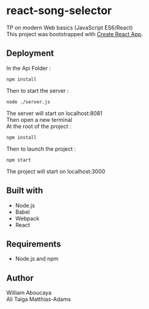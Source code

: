 
# react-song-selector
TP on modern Web basics (JavaScript ES6/React)  
This project was bootstrapped with [Create React App](https://github.com/facebook/create-react-app).

## Deployment
In the Api Folder : 
```
npm install
```
Then to start the server : 
```
node ./server.js
```
The server will start on localhost:8081  
Then open a new terminal  
At the root of the project :
```
npm install
```
Then to launch the project : 
```
npm start
```
The project will start on localhost:3000

## Built with

* Node.js
* Babel
* Webpack  
* React

## Requirements

* Node.js and npm

## Author

William Aboucaya  
Ali Taïga Matthias-Adams
